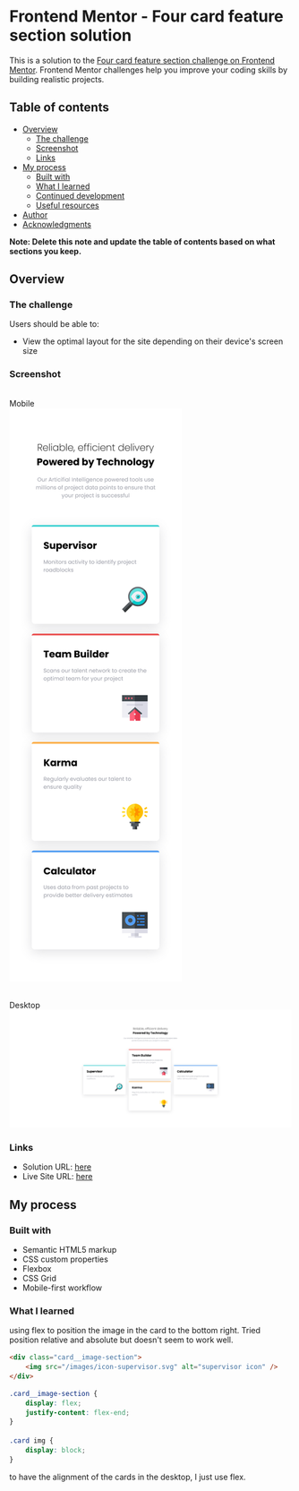 # Frontend Mentor - Four card feature section solution

This is a solution to the [Four card feature section challenge on Frontend Mentor](https://www.frontendmentor.io/challenges/four-card-feature-section-weK1eFYK). Frontend Mentor challenges help you improve your coding skills by building realistic projects.

## Table of contents

- [Overview](#overview)
  - [The challenge](#the-challenge)
  - [Screenshot](#screenshot)
  - [Links](#links)
- [My process](#my-process)
  - [Built with](#built-with)
  - [What I learned](#what-i-learned)
  - [Continued development](#continued-development)
  - [Useful resources](#useful-resources)
- [Author](#author)
- [Acknowledgments](#acknowledgments)

**Note: Delete this note and update the table of contents based on what sections you keep.**

## Overview

### The challenge

Users should be able to:

- View the optimal layout for the site depending on their device's screen size

### Screenshot
<br>Mobile</br>
![](./mobile%20Screenshot%202025-02-02%20at%2023-33-45%20Frontend%20Mentor%20Four%20card%20feature%20section.png)

<br>Desktop</br>
![](./desktop%20Screenshot%202025-02-02%20at%2023-33-08%20Frontend%20Mentor%20Four%20card%20feature%20section.png)

### Links

- Solution URL: [here]()
- Live Site URL: [here]()

## My process

### Built with

- Semantic HTML5 markup
- CSS custom properties
- Flexbox
- CSS Grid
- Mobile-first workflow

### What I learned


using flex to position the image in the card to the bottom right. Tried position relative and absolute but doesn't seem to work well.

```html
<div class="card__image-section">
    <img src="/images/icon-supervisor.svg" alt="supervisor icon" />
</div>
```

```css
.card__image-section {
    display: flex;
    justify-content: flex-end;
}

.card img {
    display: block;
}
```

to have the alignment of the cards in the desktop, I just use flex. 


